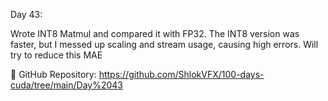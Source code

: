 Day 43:

Wrote INT8 Matmul and compared it with FP32. The INT8 version was faster, but I messed up scaling and stream usage, causing high errors.
Will try to reduce this MAE 

📌 GitHub Repository: 
https://github.com/ShlokVFX/100-days-cuda/tree/main/Day%2043